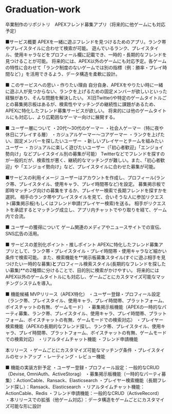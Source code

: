 # Graduation-work
卒業制作のリポジトリ　APEXフレンド募集アプリ（将来的に他ゲームにも対応予定）

■サービス概要
APEXを一緒に遊ぶフレンドを見つけるためのアプリ。ランク帯やプレイスタイルに合わせて検索が可能。 遊んでいるランク、プレイスタイル、使用キャラなどをプロフィール欄に記載でき、一時的・長期的なフレンドを見つけることが可能。 将来的には、APEX以外のゲームにも対応予定。各ゲームの特性に合わせて「ランク制度のないゲームでは別の指標（例：勝率・プレイ時間など）」を活用できるよう、データ構造を柔軟に設計。

■ このサービスへの思い・作りたい理由
自分自身、APEXをやりたい時に一緒に遊ぶ人が見つからない、ランクを上げるための固定メンバーが欲しいといった経験があり、そんな問題を解決したい。
X(旧Twitter)や特定のゲームタイトルごとの募集掲示板はあるが、検索性やマッチングの継続性に課題があるため、APEXに特化したフレンド募集サービスが欲しい。
将来的には他のゲームタイトルにも対応し、より広範囲なゲーマー向けに展開する。

■ ユーザー層について
・20代～30代のゲーマー
・社会人ゲーマー（特に夜や休日にプレイする層）
・カジュアルゲーマー～コアゲーマー
・ランクを上げたい、固定メンバーを探したいユーザー
・新しいプレイヤーとチームを組みたいユーザー
・カジュアルに楽しく遊びたいユーザー（「初心者歓迎」「エンジョイ勢向け」などプレイスタイル別の募集が可能）
Twitterなどでフレンドを探すのが一般的だが、検索性が悪く、継続的なマッチングが難しい。また、「初心者歓迎」や「エンジョイ勢向け」など、プレイスタイルに合わせた募集が可能。

■サービスの利用イメージ
ユーザーはアカウントを作成し、プロフィール(ランク帯、プレイスタイル、使用キャラ、プレイ時間帯など)を設定。
募集掲示板で即時マッチング向けの募集をするか、プレイヤー検索で長期フレンドを探すかを選択。
相手のランク帯やプレイスタイルを見て、合いそうな人に参加リクエスト(募集掲示板)もしくはフレンド申請(プレイヤー検索)を送る。
相手がリクエストを承認するとマッチング成立し、アプリ内チャットでやり取りを経て、ゲーム内で合流。

■ ユーザーの獲得について
ゲーム関連のメディアやニュースサイトでの宣伝、SNS広告の活用。

■ サービスの差別化ポイント・推しポイント
APEXに特化したフレンド募集アプリとして、ランク帯・プレイスタイル・プレイ時間帯・使用キャラなど細かい条件で検索可能。
また、検索機能を**掲示板募集スタイル(すぐに遊ぶ相手を見つけたい一時的な募集)**と**プロフィール検索スタイル(長期的なフレンドを探したい募集)**の2種類に分けることで、目的別に検索がかけやすい。
将来的にはAPEX以外のゲームタイトルにも対応し、ゲームごとにカスタマイズ可能なマッチングシステムを導入。

■ 機能候補
MVPリリース（APEX特化）
・ユーザー登録・プロフィール設定（ランク帯、プレイスタイル、使用キャラ、プレイ時間帯、プラットフォーム、ボイスチャットの有無、ゲームモード）
・募集掲示板機能（APEXの一時的なパーティ募集、ランク帯、プレイスタイル、使用キャラ、プレイ時間帯、プラットフォーム、ボイスチャットの有無、ゲームモードでの検索対応）
・プレイヤー検索機能（APEXの長期的なフレンド探し、ランク帯、プレイスタイル、使用キャラ、プレイ時間帯、プラットフォーム、ボイスチャットの有無、ゲームモードでの検索対応）
・リアルタイムチャット機能
・フレンド申請機能

本リリース
・ゲームごとにカスタマイズ可能なマッチング条件
・プレイスタイルのセットアップ
・レーティング・レビュー機能

■ 機能の実装方針予定
・ユーザー登録・プロフィール設定：一般的なCRUD（Devise, OmniAuth、ActiveStorag）
・募集掲示板機能（一時的なパーティ募集）：ActionCable、Ransack、Elasticsearch
・プレイヤー検索機能（長期フレンド探し）：Ransack、Elasticsearch
・リアルタイムチャット機能：ActionCable、Redis
・フレンド申請機能：一般的なCRUD（ActiveRecord）
・本リリースでの拡張（他ゲーム対応）：データ構造をゲームごとにカスタマイズ可能な形に設計
